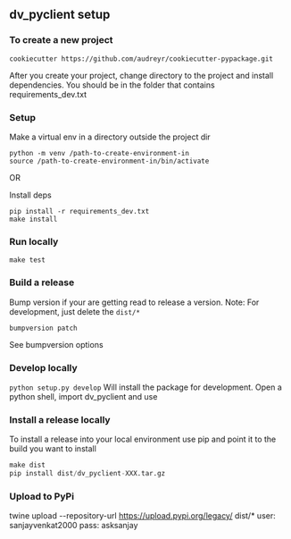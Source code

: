 ## dv_pyclient setup

### To create a new project
`cookiecutter https://github.com/audreyr/cookiecutter-pypackage.git`

After you create your project, change directory to the project and 
install dependencies. You should be in the folder that contains
requirements_dev.txt

### Setup
Make a virtual env in a directory outside the project dir
```
python -m venv /path-to-create-environment-in
source /path-to-create-environment-in/bin/activate
```
OR



Install deps
```
pip install -r requirements_dev.txt
make install
```

### Run locally
`make test`

### Build a release
Bump version if your are getting read to release a version. Note:  For development, just delete the `dist/*` 
```
bumpversion patch 
```
See bumpversion options

### Develop locally
`python setup.py develop`
Will install the package for development.  Open a python shell, import dv_pyclient and use


### Install a release locally
To install a release into your local environment use pip and point it to the build you want to install 
```python
make dist
pip install dist/dv_pyclient-XXX.tar.gz
```


### Upload to PyPi
twine upload --repository-url https://upload.pypi.org/legacy/ dist/*
user: sanjayvenkat2000
pass: asksanjay



